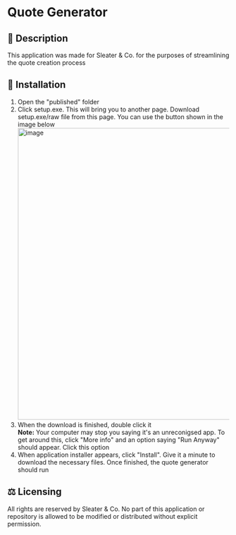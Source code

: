 # Quote Generator
## 📜 Description
This application was made for Sleater & Co. for the purposes of streamlining the quote creation process
## 💾 Installation
1. Open the "published" folder
2. Click setup.exe. This will bring you to another page. Download setup.exe/raw file from this page. You can use the button shown in the image below<br>
<img width="662" alt="image" src="https://github.com/Alison-Doyle/Quote_Generator-Old-/assets/112625415/11e7f7c7-f1c3-45d9-ae63-53caa9d0256d"><br>
3. When the download is finished, double click it <br>
   <b>Note:</b> Your computer may stop you saying it's an unreconigsed app. To get around this, click "More info" and an option saying "Run Anyway" should appear. Click this option
4. When application installer appears, click "Install". Give it a minute to download the necessary files. Once finished, the quote generator should run
## ⚖️ Licensing
All rights are reserved by Sleater & Co. No part of this application or repository is allowed to be modified or distributed without explicit permission.

